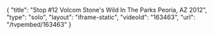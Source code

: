 {
    "title": "Stop #12 Volcom Stone's Wild In The Parks Peoria, AZ 2012",
    "type": "solo",
    "layout": "iframe-static",
    "videoId": "163463",
    "url": "\/tvpembed\/163463"
}
